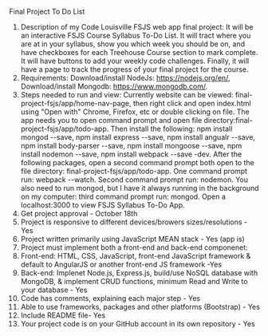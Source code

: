 Final Project To Do List

1. Description of my Code Louisville FSJS web app final project: It will be an interactive FSJS Course Syllabus To-Do List. It will tract where you are at in your syllabus, show you which week you should be on, and have checkboxes for each Treehouse Course section to mark complete. It will have buttons to add your weekly code challenges. Finally, it will have a page to track the progress of your final project for the course.
2. Requirements: Download/install NodeJs: https://nodejs.org/en/, Download/install Mongodb: https://www.mongodb.com/.
3. Steps needed to run and view: Currently website can be viewed: final-project-fsjs/app/home-nav-page, then right click and open index.html using "Open with" Chrome, Firefox, etc or double clicking on file. The app needs you to open command prompt and open file directory:final-project-fsjs/app/todo-app. Then install the following: npm install mongod --save, npm install express --save, npm install angualr --save, npm install body-parser --save, npm install mongoose --save, npm install nodemon --save, npm install webpack --save -dev. After the following packages, open a second command prompt both open to the file directory: final-project-fsjs/app/todo-app. One command prompt run: webpack --watch. Second command prompt run: nodemon. You also need to run mongod, but I have it always running in the background on my computer: third command prompt run: mongod. Open a localhost:3000 to view FSJS Syllabus To-Do App.
4. Get project approval - October 18th
5. Project is responsive to different devices/browers sizes/resolutions - Yes
6. Project written primarily using JavaScript MEAN stack - Yes (app is)
7. Project must implement both a front-end and back-end componenet: 
8. Front-end: HTML, CSS, JavaScript, front-end JavaScript framework & default to AngularJS or another front-end JS framework -Yes
9. Back-end: Implenet Node.js, Express.js, build/use NoSQL database with MongoDB, & implement CRUD functions, minimum Read and Write to your database - Yes
10. Code has comments, explaining each major step - Yes
11. Able to use frameworks, packages and other platforms (Bootstrap) - Yes
12. Include README file- Yes
13. Your project code is on your GitHub account in its own repository - Yes

